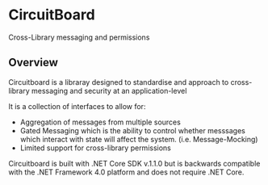 # CircuitBoard

Cross-Library messaging and permissions

## Overview

Circuitboard is a libraray designed to standardise and approach to cross-library messaging and security at an application-level

It is a collection of interfaces to allow for:

* Aggregation of messages from multiple sources
* Gated Messaging which is the ability to control whether messsages which interact with state will affect the system. (i.e. Message-Mocking)
* Limited support for cross-library permissions 

Circuitboard is built with .NET Core SDK v.1.1.0 but is backwards compatible with the .NET Framework 4.0 platform and does not require .NET Core.

